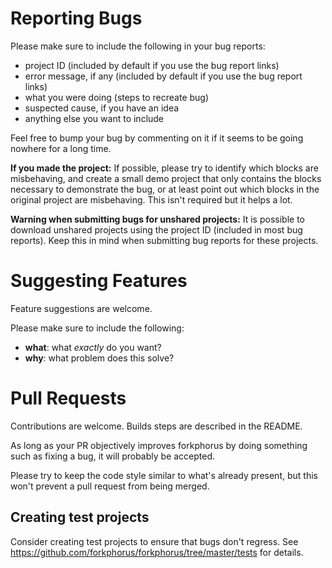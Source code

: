 # Reporting Bugs

<!-- NOTE TO EDITOR: Please keep this section similar to https://scratch.mit.edu/projects/366001364/ -->
Please make sure to include the following in your bug reports:

 - project ID (included by default if you use the bug report links)
 - error message, if any (included by default if you use the bug report links)
 - what you were doing (steps to recreate bug)
 - suspected cause, if you have an idea
 - anything else you want to include

Feel free to bump your bug by commenting on it if it seems to be going nowhere for a long time.

**If you made the project:** If possible, please try to identify which blocks are misbehaving, and create a small demo project that only contains the blocks necessary to demonstrate the bug, or at least point out which blocks in the original project are misbehaving. This isn't required but it helps a lot.

**Warning when submitting bugs for unshared projects:** It is possible to download unshared projects using the project ID (included in most bug reports). Keep this in mind when submitting bug reports for these projects.

# Suggesting Features

Feature suggestions are welcome.

Please make sure to include the following:

 - **what**: what *exactly* do you want?
 - **why**: what problem does this solve?

# Pull Requests

Contributions are welcome. Builds steps are described in the README.

As long as your PR objectively improves forkphorus by doing something such as fixing a bug, it will probably be accepted.

Please try to keep the code style similar to what's already present, but this won't prevent a pull request from being merged.

## Creating test projects

Consider creating test projects to ensure that bugs don't regress. See https://github.com/forkphorus/forkphorus/tree/master/tests for details.
